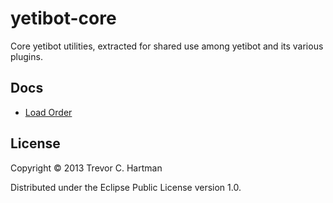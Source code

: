 # yetibot-core

Core yetibot utilities, extracted for shared use among yetibot and its various
plugins.

## Docs

- [Load Order](doc/load_order.md)

## License

Copyright © 2013 Trevor C. Hartman

Distributed under the Eclipse Public License version 1.0.

